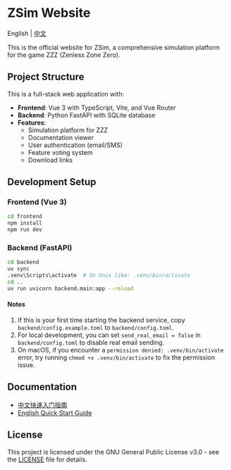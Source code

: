 # ZSim Website

English | [中文](./README.zh.md)

This is the official website for ZSim, a comprehensive simulation platform for the game ZZZ (Zenless Zone Zero).

## Project Structure

This is a full-stack web application with:

- **Frontend**: Vue 3 with TypeScript, Vite, and Vue Router
- **Backend**: Python FastAPI with SQLite database
- **Features**:
  - Simulation platform for ZZZ
  - Documentation viewer
  - User authentication (email/SMS)
  - Feature voting system
  - Download links

## Development Setup

### Frontend (Vue 3)

```bash
cd frontend
npm install
npm run dev
```

### Backend (FastAPI)

```bash
cd backend
uv sync
.venv\Scripts\activate  # On Unix like: .venv/bin/activate
cd ..
uv run uvicorn backend.main:app --reload
```

#### Notes

1. If this is your first time starting the backend service, copy `backend/config.example.toml` to `backend/config.toml`.
2. For local development, you can set `send_real_email = false` in `backend/config.toml` to disable real email sending.
3. On macOS, if you encounter a `permission denied: .venv/bin/activate` error, try running `chmod +x .venv/bin/activate` to fix the permission issue.

## Documentation

- [中文快速入门指南](./frontend/docs/doc.zh.md)
- [English Quick Start Guide](./frontend/docs/doc.en.md)

## License

This project is licensed under the GNU General Public License v3.0 - see the [LICENSE](./LICENSE) file for details.
